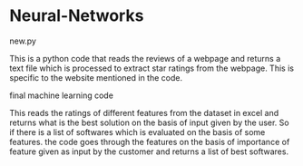 # Neural-Networks
new.py

This is a python code that reads the reviews of a webpage and returns a text file which is processed to extract star ratings from the webpage. This is specific to the website mentioned in the code.


final machine learning code

This reads the ratings of different features from the dataset in excel and returns what is the best solution on the basis of input given by the user. So if there is a list of softwares which is evaluated on the basis of some features. the code goes through the features on the basis of importance of feature given as input by the customer and returns a list of best softwares.
